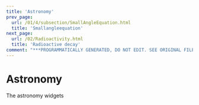 ```yaml
---
title: 'Astronomy'
prev_page:
  url: /01/4/subsection/SmallAngleEquation.html
  title: 'Smallangleequation'
next_page:
  url: /02/Radioactivity.html
  title: 'Radioactive decay'
comment: "***PROGRAMMATICALLY GENERATED, DO NOT EDIT. SEE ORIGINAL FILES IN /content***"
---
```

# Astronomy

The astronomy widgets

